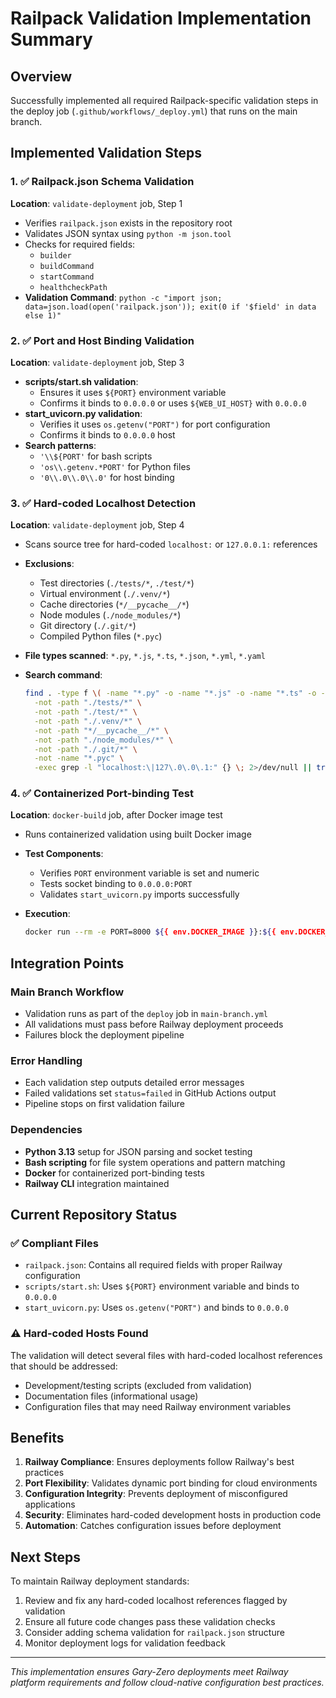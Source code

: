 # Railpack Validation Implementation Summary


## Overview

Successfully implemented all required Railpack-specific validation steps in the deploy job (`.github/workflows/_deploy.yml`) that runs on the main branch.


## Implemented Validation Steps

### 1. ✅ Railpack.json Schema Validation

**Location**: `validate-deployment` job, Step 1

- Verifies `railpack.json` exists in the repository root
- Validates JSON syntax using `python -m json.tool`
- Checks for required fields:
  - `builder`
  - `buildCommand`
  - `startCommand`
  - `healthcheckPath`
- **Validation Command**: `python -c "import json; data=json.load(open('railpack.json')); exit(0 if '$field' in data else 1)"`

### 2. ✅ Port and Host Binding Validation

**Location**: `validate-deployment` job, Step 3

- **scripts/start.sh validation**:
  - Ensures it uses `${PORT}` environment variable
  - Confirms it binds to `0.0.0.0` or uses `${WEB_UI_HOST}` with `0.0.0.0`
- **start_uvicorn.py validation**:
  - Verifies it uses `os.getenv("PORT")` for port configuration
  - Confirms it binds to `0.0.0.0` host
- **Search patterns**:
  - `'\\${PORT'` for bash scripts
  - `'os\\.getenv.*PORT'` for Python files
  - `'0\\.0\\.0\\.0'` for host binding

### 3. ✅ Hard-coded Localhost Detection

**Location**: `validate-deployment` job, Step 4

- Scans source tree for hard-coded `localhost:` or `127.0.0.1:` references
- **Exclusions**:
  - Test directories (`./tests/*`, `./test/*`)
  - Virtual environment (`./.venv/*`)
  - Cache directories (`*/__pycache__/*`)
  - Node modules (`./node_modules/*`)
  - Git directory (`./.git/*`)
  - Compiled Python files (`*.pyc`)
- **File types scanned**: `*.py`, `*.js`, `*.ts`, `*.json`, `*.yml`, `*.yaml`
- **Search command**:

  ```bash
  find . -type f \( -name "*.py" -o -name "*.js" -o -name "*.ts" -o -name "*.json" -o -name "*.yml" -o -name "*.yaml" \) \
    -not -path "./tests/*" \
    -not -path "./test/*" \
    -not -path "./.venv/*" \
    -not -path "*/__pycache__/*" \
    -not -path "./node_modules/*" \
    -not -path "./.git/*" \
    -not -name "*.pyc" \
    -exec grep -l "localhost:\|127\.0\.0\.1:" {} \; 2>/dev/null || true
  ```

### 4. ✅ Containerized Port-binding Test

**Location**: `docker-build` job, after Docker image test

- Runs containerized validation using built Docker image
- **Test Components**:
  - Verifies `PORT` environment variable is set and numeric
  - Tests socket binding to `0.0.0.0:PORT`
  - Validates `start_uvicorn.py` imports successfully
- **Execution**:

  ```bash
  docker run --rm -e PORT=8000 ${{ env.DOCKER_IMAGE }}:${{ env.DOCKER_TAG }} bash -c 'python -c "..."'
  ```


## Integration Points

### Main Branch Workflow

- Validation runs as part of the `deploy` job in `main-branch.yml`
- All validations must pass before Railway deployment proceeds
- Failures block the deployment pipeline

### Error Handling

- Each validation step outputs detailed error messages
- Failed validations set `status=failed` in GitHub Actions output
- Pipeline stops on first validation failure

### Dependencies

- **Python 3.13** setup for JSON parsing and socket testing
- **Bash scripting** for file system operations and pattern matching
- **Docker** for containerized port-binding tests
- **Railway CLI** integration maintained


## Current Repository Status

### ✅ Compliant Files

- `railpack.json`: Contains all required fields with proper Railway configuration
- `scripts/start.sh`: Uses `${PORT}` environment variable and binds to `0.0.0.0`
- `start_uvicorn.py`: Uses `os.getenv("PORT")` and binds to `0.0.0.0`

### ⚠️ Hard-coded Hosts Found

The validation will detect several files with hard-coded localhost references that should be addressed:

- Development/testing scripts (excluded from validation)
- Documentation files (informational usage)
- Configuration files that may need Railway environment variables


## Benefits

1. **Railway Compliance**: Ensures deployments follow Railway's best practices
2. **Port Flexibility**: Validates dynamic port binding for cloud environments
3. **Configuration Integrity**: Prevents deployment of misconfigured applications
4. **Security**: Eliminates hard-coded development hosts in production code
5. **Automation**: Catches configuration issues before deployment


## Next Steps

To maintain Railway deployment standards:

1. Review and fix any hard-coded localhost references flagged by validation
2. Ensure all future code changes pass these validation checks
3. Consider adding schema validation for `railpack.json` structure
4. Monitor deployment logs for validation feedback

---

*This implementation ensures Gary-Zero deployments meet Railway platform requirements and follow cloud-native configuration best practices.*
